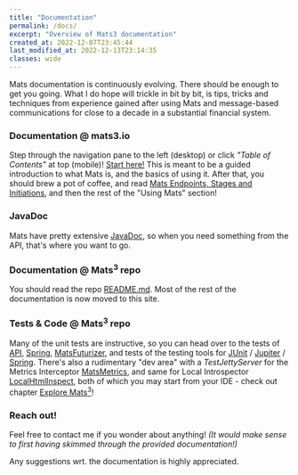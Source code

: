 ```yaml
---
title: "Documentation"
permalink: /docs/
excerpt: "Overview of Mats3 documentation"
created_at: 2022-12-07T23:45:44
last_modified_at: 2022-12-13T23:14:35
classes: wide
---
```


Mats documentation is continuously evolving. There should be enough to get you going. What I do hope will trickle in bit
by bit, is tips, tricks and techniques from experience gained after using Mats and message-based communications for
close to a decade in a substantial financial system.

### Documentation @ mats3.io

Step through the navigation pane to the left (desktop) or click _"Table of Contents"_ at top (mobile)!
[Start here!](/docs/message-oriented-rpc/)
This is meant to be a guided introduction to what Mats is, and the basics of using it. After that, you should brew a
pot of coffee, and read [Mats Endpoints, Stages and Initiations](../using-mats/endpoints-and-initiations/), and then
the rest of the "Using Mats" section!

### JavaDoc

Mats have pretty extensive [JavaDoc](/javadoc/), so when you need something from the API, that's where you want to go.

### Documentation @ Mats<sup>3</sup> repo

You should read the repo [README.md](https://github.com/centiservice/mats3#readme). Most of the rest of the
documentation is now moved to this site.

### Tests & Code @ Mats<sup>3</sup> repo

Many of the unit tests are instructive, so you can head over to the tests of
[API](https://github.com/centiservice/mats3/tree/main/mats-api-test/src/test/java/io/mats3/api_test),
[Spring](https://github.com/centiservice/mats3/tree/main/mats-spring/src/test/java/io/mats3/spring),
[MatsFuturizer](https://github.com/centiservice/mats3/tree/main/mats-util/src/test/java/io/mats3/util/futurizer),
and tests of the testing tools for
[JUnit](https://github.com/centiservice/mats3/tree/main/mats-test-junit/src/test/java/io/mats3/test/junit) /
[Jupiter](https://github.com/centiservice/mats3/tree/main/mats-test-jupiter/src/test/java/io/mats3/test/jupiter) /
[Spring](https://github.com/centiservice/mats3/tree/main/mats-spring-test/src/test/java/io/mats3/spring/test).
There's also a rudimentary "dev area" with a _TestJettyServer_ for the Metrics Interceptor
[MatsMetrics](https://github.com/centiservice/mats3/tree/main/mats-intercept-micrometer/src/test/java/io/mats3/test/metrics/MatsMetrics_TestJettyServer.java),
and same for Local Introspector [LocalHtmlInspect](https://github.com/centiservice/mats3/tree/main/mats-localinspect/src/test/java/io/mats3/localinspect/LocalHtmlInspect_TestJettyServer.java),
both of which you may start from your IDE - check out chapter [Explore Mats<sup>3</sup>](/docs/explore/)!

### Reach out!

Feel free to contact me if you wonder about anything! _(It would make sense to first having skimmed through the
provided documentation!)_

Any suggestions wrt. the documentation is highly appreciated.

